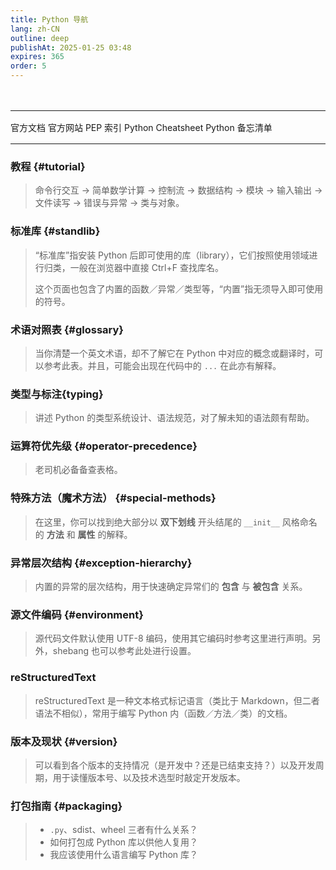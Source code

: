 ```yaml
---
title: Python 导航
lang: zh-CN
outline: deep
publishAt: 2025-01-25 03:48
expires: 365
order: 5
---
```


<script setup lang="ts">
import { spacer } from "@/commons.ts";
import SeeAlso from "@/components/SeeAlso.vue";
import SeeAlsoLink from "@/components/SeeAlsoLink.vue";
</script>

<hr style="margin-top: 48px; margin-bottom: 16px"/>

<SeeAlso align="center" :sep="spacer">
    <SeeAlsoLink no-arrow href="https://docs.python.org/zh-cn/3/index.html">官方文档</SeeAlsoLink>
    <SeeAlsoLink no-arrow href="https://www.python.org/">官方网站</SeeAlsoLink>
    <SeeAlsoLink no-arrow href="https://peps.python.org/">PEP 索引</SeeAlsoLink>
    <SeeAlsoLink no-arrow href="https://cheatsheets.zip/python">Python Cheatsheet</SeeAlsoLink>
    <SeeAlsoLink no-arrow href="https://quickref.cn/docs/python.html">Python 备忘清单</SeeAlsoLink>
</SeeAlso>

<hr style="margin-top: 16px"/>

### 教程 {#tutorial}

<LinkCard href="https://docs.python.org/zh-cn/3/tutorial/index.html" text="Python 教程" />

> 命令行交互 → 简单数学计算 → 控制流 → 数据结构 → 模块 → 输入输出 → 文件读写 → 错误与异常 → 类与对象。

### 标准库 {#standlib}

<LinkCard href="https://docs.python.org/zh-cn/3/library/index.html" text="Python 标准库" />

> “标准库”指安装 Python 后即可使用的库（library），它们按照使用领域进行归类，一般在浏览器中直接 Ctrl+F 查找库名。
> 
> 这个页面也包含了内置的函数／异常／类型等，“内置”指无须导入即可使用的符号。

### 术语对照表 {#glossary}

<LinkCard href="https://docs.python.org/zh-cn/3/glossary.html" text="术语对照表" />

> 当你清楚一个英文术语，却不了解它在 Python 中对应的概念或翻译时，可以参考此表。并且，可能会出现在代码中的 `...` 在此亦有解释。

### 类型与标注{typing}

<LinkCard href="https://typing.python.org/en/latest/spec/" text="Python 类型系统规范（英文）" />

> 讲述 Python 的类型系统设计、语法规范，对了解未知的语法颇有帮助。

### 运算符优先级 {#operator-precedence}

<LinkCard href="https://docs.python.org/zh-cn/3/reference/expressions.html#operator-precedence" text="6.17. 运算符优先级" />

> 老司机必备备查表格。

### 特殊方法（魔术方法） {#special-methods}

<LinkCard href="https://docs.python.org/zh-cn/3/reference/datamodel.html#special-method-names" text="3.3. 特殊方法名称" />

> 在这里，你可以找到绝大部分以 **双下划线** 开头结尾的 `__init__` 风格命名的 **方法** 和 **属性** 的解释。

### 异常层次结构 {#exception-hierarchy}

<LinkCard href="https://docs.python.org/zh-cn/3/library/exceptions.html#exception-hierarchy" text="异常层次结构" />

> 内置的异常的层次结构，用于快速确定异常们的 **包含** 与 **被包含** 关系。

### 源文件编码 {#environment}

<LinkCard href="https://docs.python.org/zh-cn/3/tutorial/interpreter.html#the-interpreter-and-its-environment"
          text="2.2.1. 源文件的字符编码" />

> 源代码文件默认使用 UTF-8 编码，使用其它编码时参考这里进行声明。另外，shebang 也可以参考此处进行设置。

### reStructuredText

<LinkCard href="https://devguide.python.org/documentation/markup/"
          text="reStructuredText markup - Python Developer's Guide" />

> reStructuredText 是一种文本格式标记语言（类比于 Markdown，但二者语法不相似），常用于编写 Python 内（函数／方法／类）的文档。

### 版本及现状 {#version}

<LinkCard href="https://devguide.python.org/versions/" text="Python 教程" />
<LinkCard href="https://devguide.python.org/developer-workflow/development-cycle/index.html"
          text="Status of Python versions - Python Developer's Guide" />

> 可以看到各个版本的支持情况（是开发中？还是已结束支持？）以及开发周期，用于读懂版本号、以及技术选型时敲定开发版本。

### 打包指南 {#packaging}

<LinkCard href="https://packaging.python.org/en/latest/overview/"
          text="Overview of Python Packaging - Python Packaging User Guide" />

> - `.py`、sdist、wheel 三者有什么关系？
> - 如何打包成 Python 库以供他人复用？
> - 我应该使用什么语言编写 Python 库？
